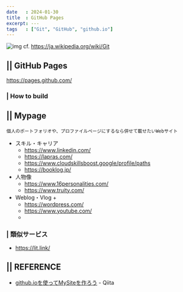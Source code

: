 ```yaml
---
date   : 2024-01-30
title  : GitHub Pages
excerpt: ---
tags   : ["Git", "GitHub", "github.io"]
---
```


![img](https://upload.wikimedia.org/wikipedia/commons/thumb/e/e0/Git-logo.svg/300px-Git-logo.svg.png)
cf. https://ja.wikipedia.org/wiki/Git


## || GitHub Pages

  https://pages.github.com/


### | How to build


## || Mypage

    個人のポートフォリオや、プロファイルページにするなら併せて載せたいWebサイト

- スキル・キャリア
    + https://www.linkedin.com/
    + https://lapras.com/
    + https://www.cloudskillsboost.google/profile/paths
    + https://booklog.jp/
- 人物像
    + https://www.16personalities.com/
    + https://www.truity.com/
- Weblog・Vlog
    + 
    + https://wordpress.com/
    + https://www.youtube.com/
    + 

### | 類似サービス
- https://lit.link/


## || REFERENCE
- [github.ioを使ってMySiteを作ろう](https://qiita.com/MokeeeMokeee/items/4b33691b829aaf119bbf) - Qiita
 
 
